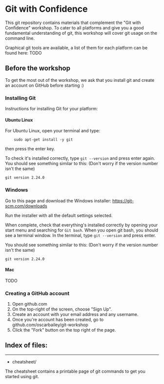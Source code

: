 # Git with Confidence

This git repository contains materials that complement the "Git with Confidence"
workshop. To cater to all platforms and give you a good fundamental
understanding of git, this workshop will cover git usage on the command line.

Graphical git tools are available, a list of them for each platform can be found
here:
TODO

## Before the workshop

To get the most out of the workshop, we ask that you install git and create an
account on GitHub before starting :)

### Installing Git

Instructions for installing Git for your platform:

#### Ubuntu Linux

For Ubuntu Linux, open your terminal and type:
```
    sudo apt-get install -y git
```
then press the enter key.

To check it's installed correctly, type `git --version` and press enter again.
You should see something similar to this: (Don't worry if the version number
isn't the same)
```
git version 2.24.0
```

### Windows

Go to this page and download the Windows installer: https://git-scm.com/downloads

Run the installer with all the default settings selected.

When complete, check that everything's installed correctly by opening your start
menu and searching for `Git bash`. When you open git bash, you should see a
terminal window. In the terminal, type `git --version` and press enter.

You should see something similar to this: (Don't worry if the version number
isn't the same)
```
git version 2.24.0
```

#### Mac

TODO

### Creating a GitHub account

1. Open github.com
2. On the top-right of the screen, choose "Sign Up".
3. Create an account with your email address and any username.
4. Once you're account has been created, go to
   github.com/oscarbailey/git-workshop
5. Click the "Fork" button on the top right of the page.

## Index of files:
--------------

- cheatsheet/

The cheatsheet contains a printable page of git commands to get you started
using git. 

